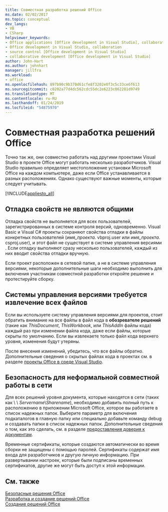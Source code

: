 ```yaml
---
title: Совместная разработка решений Office
ms.date: 02/02/2017
ms.topic: conceptual
dev_langs:
- VB
- CSharp
helpviewer_keywords:
- Office applications [Office development in Visual Studio], collaborative development
- Office development in Visual Studio, collaboration
- source control [Office development in Visual Studio]
- collaborative development [Office development in Visual Studio]
author: John-Hart
ms.author: johnhart
manager: jillfra
ms.workload:
- office
ms.openlocfilehash: 897b90c9b370d61cfe8f3202e0f3c5c33ce6f613
ms.sourcegitcommit: c0202a77d4dc562cdc55dc2e6223c062281d9749
ms.translationtype: MT
ms.contentlocale: ru-RU
ms.lasthandoff: 01/24/2019
ms.locfileid: "54875970"
---
```

# <a name="collaborative-development-of-office-solutions"></a>Совместная разработка решений Office
  Точно так же, они совместно работать над другими проектами Visual Studio в проекте Office могут работать несколько разработчиков. Visual Studio правильно определяет местоположение установки Microsoft Office на каждом компьютере, даже если Office устанавливается в разных расположениях. Однако существуют важные моменты, которые следует учитывать.  
  
 [!INCLUDE[appliesto_all](../vsto/includes/appliesto-all-md.md)]  
  
## <a name="debug-properties-are-not-shared"></a>Отладка свойств не являются общими  
 Отладка свойств не выполняется для всех пользователей, зарегистрированных в системе контроля версий, одновременно. Visual Basic и Visual C# проекты сохраняют свойства отладки в файлы конкретных пользователей (*имя_проекта*. vbproj.user или *имя_проекта*. csproj.user), и этот файл не существует в системе управления версиями . Если отладку выполняют сразу несколько пользователей, каждый из них вводит свойства отладки вручную.  
  
 Если проект расположен в сетевой папке, а не в системе управления версиями, некоторые дополнительные шаги необходимо выполнить для включения участникам совместной разработки откройте решение и протестируйте сборку.  
  
## <a name="source-control-requires-checking-out-all-files"></a>Системы управления версиями требуется извлечение всех файлов  
 Если вы используете систему управления версиями для проектов, стоит обратить внимание на все файлы в файл кода в **обозревателе решений** (такие как *ThisDocument*, *ThisWorkbook*, или *ThisAddIn* файлы кода) каждый раз при изменении файла кода, даже если файлы, которые скрыты по умолчанию. Если вы извлекаете только файл кода верхнего уровня, изменения будут утеряны.  
  
 После внесения изменений, убедитесь, что все файлы обратно. Дополнительные сведения о скрытых файлах кода в проектах см. в разделе [проекты Office в среде Visual Studio](../vsto/office-projects-in-the-visual-studio-environment.md).  
  
## <a name="security-for-informal-collaboration-on-a-network"></a>Безопасность для неформальной совместной работы в сети  
 Для всех решений уровня документа, которые находятся в сети (таких как \\ \\ *Servername*\\*Sharename*), необходимо добавить полный путь к расположению в приложении Microsoft Office, которое вы работаете в список надежных папок. Выберите параметр для включения подкаталогов в главную папку или специально добавьте команду debug и создавать папки в список надежных папок. Дополнительные сведения о том, как это сделать, см. в разделе [предоставления доверия к документам](../vsto/granting-trust-to-documents.md).  
  
 Временные сертификаты, которые создаются автоматически во время сборки не защищены с помощью паролей. Сертификаты содержат имя входа для разработчиков и другую личную информацию. При развертывании настроек, которые были подписаны временных сертификатов, другие же могут быть доступ к этой информации.  
  
## <a name="see-also"></a>См. также  
 [Безопасные решения Office](../vsto/securing-office-solutions.md)   
 [Разработка и создание решений Office](../vsto/designing-and-creating-office-solutions.md)   
 [Создание решений Office](../vsto/building-office-solutions.md)  
